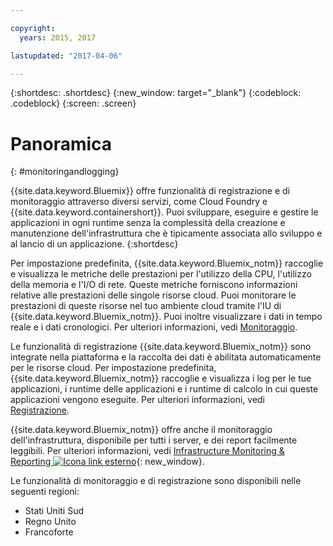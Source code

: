 ```yaml
---

copyright:
  years: 2015, 2017

lastupdated: "2017-04-06"

---
```



{:shortdesc: .shortdesc}
{:new_window: target="_blank"}
{:codeblock: .codeblock}
{:screen: .screen}

# Panoramica
{: #monitoringandlogging}

{{site.data.keyword.Bluemix}} offre funzionalità di registrazione e di monitoraggio attraverso diversi servizi, come Cloud Foundry e {{site.data.keyword.containershort}}. Puoi sviluppare, eseguire e gestire le applicazioni in ogni runtime senza la complessità della creazione e manutenzione dell'infrastruttura che è tipicamente associata allo sviluppo e al lancio di un applicazione. 
{:shortdesc}

Per impostazione predefinita, {{site.data.keyword.Bluemix_notm}} raccoglie e visualizza le metriche delle prestazioni per l'utilizzo della CPU, l'utilizzo della memoria e l'I/O di rete. Queste metriche forniscono informazioni relative alle prestazioni delle singole risorse cloud. Puoi monitorare le prestazioni di queste risorse nel tuo ambiente cloud tramite l'IU di {{site.data.keyword.Bluemix_notm}}. Puoi inoltre visualizzare i dati in tempo reale e i dati cronologici. Per ulteriori informazioni, vedi [Monitoraggio](monitoring/monitoring_bmx_ov.html#monitoring_bmx_ov).

Le funzionalità di registrazione {{site.data.keyword.Bluemix_notm}} sono integrate nella piattaforma e la raccolta dei dati è abilitata automaticamente per le risorse cloud. Per impostazione predefinita, {{site.data.keyword.Bluemix_notm}} raccoglie e visualizza i log per le tue applicazioni, i runtime delle applicazioni e i runtime di calcolo in cui queste applicazioni vengono eseguite. Per ulteriori informazioni, vedi [Registrazione](logging/logging_bmx_ov.html#logging_bmx_ov).

{{site.data.keyword.Bluemix_notm}} offre anche il monitoraggio dell'infrastruttura, disponibile per tutti i server, e dei report facilmente leggibili. Per ulteriori informazioni, vedi [Infrastructure Monitoring & Reporting ![Icona link esterno](../icons/launch-glyph.svg "Icona link esterno")](https://www.ibm.com/cloud-computing/bluemix/infrastructure-monitoring){: new_window}.

Le funzionalità di monitoraggio e di registrazione sono disponibili nelle seguenti regioni:
* Stati Uniti Sud
* Regno Unito
* Francoforte



